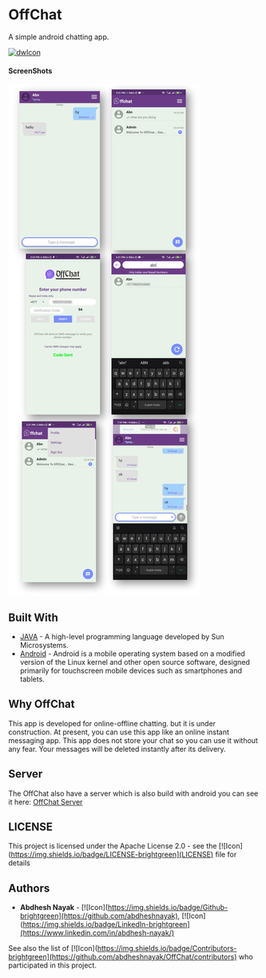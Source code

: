 # OffChat

A simple android chatting app.

[![dwIcon](https://img.shields.io/badge/Download%20Now-brightgreen)](https://github.com/abdheshnayak/OffChat/releases)

#### ScreenShots

![Image of the Main Screen](screenshots/1.png)


## Built With

* [JAVA](https://docs.oracle.com/javase/8/docs/api/) - A high-level programming language developed by Sun Microsystems.
* [Android](https://developer.android.com/docs) - Android is a mobile operating system based on a modified version of the Linux kernel and other open source software, designed primarily for touchscreen mobile devices such as smartphones and tablets.

## Why OffChat

This app is developed for online-offline chatting. but it is under construction. At present, you can use this app like an online instant messaging app.
This app does not store your chat so you can use it without any fear.
Your messages will be deleted instantly after its delivery.

## Server

The OffChat also have a server which is also build with android you can see it here:
[OffChat Server](https://github.com/abdheshnayak/OffChat/tree/master/ServerOffChat)
## LICENSE

This project is licensed under the Apache License 2.0 - see the [![Icon](https://img.shields.io/badge/LICENSE-brightgreen](LICENSE) file for details

## Authors

* **Abdhesh Nayak** - [![Icon](https://img.shields.io/badge/Github-brightgreen](https://github.com/abdheshnayak), [![Icon](https://img.shields.io/badge/LinkedIn-brightgreen](https://www.linkedin.com/in/abdhesh-nayak/)

See also the list of [![Icon](https://img.shields.io/badge/Contributors-brightgreen](https://github.com/abdheshnayak/OffChat/contributors) who participated in this project.
